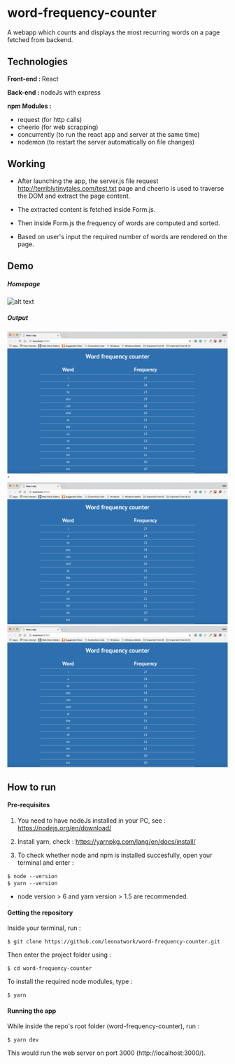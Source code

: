 # word-frequency-counter
A webapp which counts and displays the most recurring words on a page fetched from backend.

## Technologies
<b>Front-end : </b>React

<b>Back-end : </b>nodeJs with express

<b>npm Modules : </b>
- request (for http calls)
- cheerio (for web scrapping)
- concurrently (to run the react app and server at the same time)
- nodemon (to restart the server automatically on file changes)

## Working
- After launching the app, the server.js file request <http://terriblytinytales.com/test.txt> page and cheerio is used to traverse the DOM and extract the page content.

- The extracted content is fetched inside Form.js.

- Then inside Form.js the frequency of words are computed and sorted.

- Based on user's input the required number of words are rendered on the page.

## Demo
##### Homepage
![alt text](https://github.com/leonatwork/word-frequency-counter/blob/master/images/Video.gif "HomePage")
##### Output
![alt text](https://github.com/leonatwork/word-frequency-counter/blob/master/images/table.png "HomePage")'
![alt text](https://github.com/leonatwork/word-frequency-counter/blob/master/images/table.png "HomePage")
![alt text](https://github.com/leonatwork/word-frequency-counter/blob/master/images/table.png "HomePage")

## How to run
#### Pre-requisites
1. You need to have nodeJs installed in your PC, see : <https://nodejs.org/en/download/>
2. Install yarn, check : <https://yarnpkg.com/lang/en/docs/install/>

3. To check whether node and npm is installed succesfully, open your terminal and enter :
```
$ node --version
$ yarn --version
```
- node version > 6 and yarn version > 1.5 are recommended.

#### Getting the repository
Inside your terminal, run :
```
$ git clone https://github.com/leonatwork/word-frequency-counter.git
```

Then enter the project folder using :
```
$ cd word-frequency-counter
```
To install the required node modules, type :
```
$ yarn
```
#### Running the app
While inside the repo's root folder (word-frequency-counter), run :
```
$ yarn dev
```
This would run the web server on port 3000 (http://localhost:3000/).
